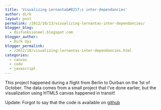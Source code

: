 ```yaml
---
title: 'Visualizing Lernanta&#8217;s inter-dependancies'
author: dirk
layout: post
permalink: /2012/10/13/visualizing-lernantas-inter-dependancies/
blogger_blog:
  - disfunksioneel.blogspot.com
blogger_author:
  - Dirk Uys
blogger_permalink:
  - /2012/10/visualizing-lernantas-inter-dependancies.html
categories:
  - canvas
  - code
  - javascript
---
```

This project happened during a flight from Berlin to Durban on the 1st of October. The data comes from a small project that I&#8217;ve done earlier, but the visualization using HTML5 canvas happened in transit!



Update: Forgot to say that the code is available on [github][1]

 [1]: https://github.com/dirkcuys/b2d/